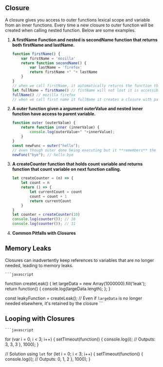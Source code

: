 ## Closure

A closure gives you access to outer functions lexical scope and variable from an inner functions. Every time a new closure to outer function will be created when calling nested function. Below are some examples.

1. **A firstName Function and nested is secondName function that returns both firstName and lastName.**

    ```javascript
    function firstName() {
        var firstName = 'mozilla'
        return function secondName() {
            var lastName = 'firefox'
            return firstName +" "+ lastName
        }
    }
    // when we call firstName, it automatically returns the function that have last name
    let fullName = firstName() // fistName will not lost it is accessible by child functions due to lexical scope.
    fullName() // mozilla firefox
    // when we call first name it fullName it creates a closure with parent function and its variables
    ```
2. **A outer function given a argument outerValue and nested inner function have access to parent variable.**

    ```javascript
    function outer (outerValue) {
        return function inner (innerValue) {
            console.log(outerValue+" "+innerValue);
        }
    }
    const newFunc = outer("hello");
    // even though outer done being executing but it **remembers** the hello passed in outer function
    newFunc("bye"); // hello bye
    ```
3. **A createCounter function that holds count variable and returns function that count variable on next function calling.**

    ```javascript
    let createCounter = (n) => {
        let count = n
        return () => {
            let currentCount = count
            count = count + 1
            return currentCount
        }
    }
    let counter = createCounter(10)
    console.log(counter()); // 10
    console.log(counter()); // 11
    ```

4. **Common Pitfalls with Closures**

## Memory Leaks
Closures can inadvertently keep references to variables that are no longer needed, leading to memory leaks.

    ```javascript
function createLeak() {
    let largeData = new Array(1000000).fill('leak');
    return function() {
        console.log(largeData.length);
    };
}

const leakyFunction = createLeak();
// Even if `largeData` is no longer needed elsewhere, it's retained by the closure
    ```

## Looping with Closures

    ```javascript
for (var i = 0; i < 3; i++) {
    setTimeout(function() {
        console.log(i); // Outputs: 3, 3, 3
    }, 1000);
}

// Solution using `let`
for (let i = 0; i < 3; i++) {
    setTimeout(function() {
        console.log(i); // Outputs: 0, 1, 2
    }, 1000);
}
```
